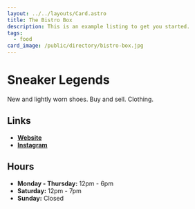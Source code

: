 ```yaml
---
layout: ../../layouts/Card.astro
title: The Bistro Box
description: This is an example listing to get you started.
tags:
  - food
card_image: /public/directory/bistro-box.jpg
---
```


# Sneaker Legends 

New and lightly worn shoes. Buy and sell. Clothing.

## Links

- **[Website](https://sneakerlegends.com)**
- **[Instagram](https://www.instagram.com/sneakerlegendsdearborn)**

## Hours

- **Monday - Thursday:** 12pm - 6pm
- **Saturday:** 12pm - 7pm
- **Sunday:** Closed